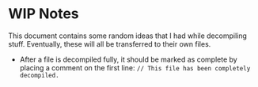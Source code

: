 # WIP Notes

This document contains some random ideas that I had while decompiling stuff. Eventually, these will all be transferred to their own files.

- After a file is decompiled fully, it should be marked as complete by placing a comment on the first line: `// This file has been completely decompiled.`
